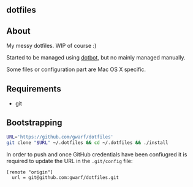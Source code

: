 dotfiles
--------

## About

My messy dotfiles. WIP of course :)

Started to be managed using [dotbot][dotbot], but no mainly managed manually.

Some files or configuration part are Mac OS X specific.

## Requirements

* git

## Bootstrapping

``` sh
URL='https://github.com/gwarf/dotfiles'
git clone "$URL" ~/.dotfiles && cd ~/.dotfiles && ./install
```

In order to push and once GitHub credentials have been confiugred it is
required to update the URL in the ```.git/config``` file:

```
[remote "origin"]
  url = git@github.com:gwarf/dotfiles.git
```

[dotbot]: https://github.com/anishathalye/dotbot/

